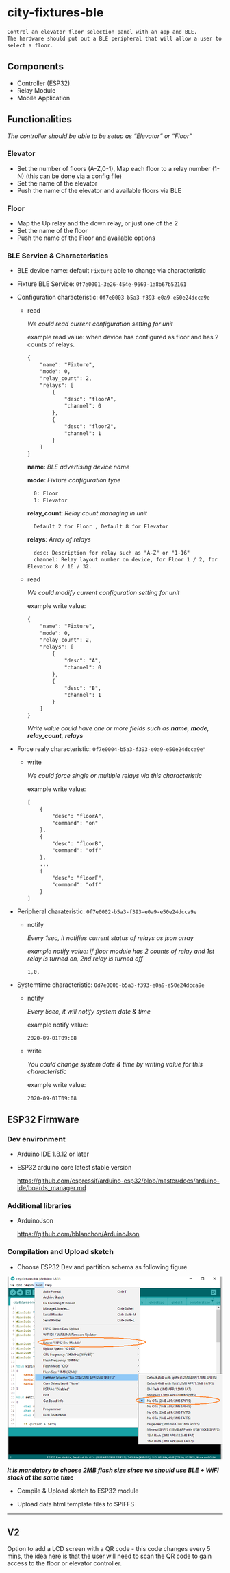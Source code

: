 # city-fixtures-ble

    Control an elevator floor selection panel with an app and BLE.
    The hardware should put out a BLE peripheral that will allow a user to select a floor.

## Components

- Controller (ESP32)
- Relay Module
- Mobile Application

## Functionalities

_The controller should be able to be setup as “Elevator” or “Floor”_

### Elevator

- Set the number of floors (A-Z,0-1), Map each floor to a relay number (1-N) (this can be done via a config file)
- Set the name of the elevator
- Push the name of the elevator and available floors via BLE

### Floor

- Map the Up relay and the down relay, or just one of the 2
- Set the name of the floor
- Push the name of the Floor and available options

### BLE Service & Characteristics

- BLE device name: default `Fixture` able to change via characteristic

- Fixture BLE Service: ```0f7e0001-3e26-454e-9669-1a8b67b52161```

- Configuration characteristic: `0f7e0003-b5a3-f393-e0a9-e50e24dcca9e`

    - read

        *We could read current configuration setting for unit*

        example read value: when device has configured as floor and has 2 counts of relays.

        ```
        {
            "name": "Fixture",
            "mode": 0,
            "relay_count": 2,
            "relays": [
                {
                    "desc": "floorA",
                    "channel": 0
                },
                {
                    "desc": "floorZ",
                    "channel": 1
                }
            ]
        }        
        ```        

        **name**: *BLE advertising device name* 

        **mode**: *Fixture configuration type*

            0: Floor  
            1: Elevator  

        **relay_count**: *Relay count managing in unit*

            Default 2 for Floor , Default 8 for Elevator  

        **relays**: *Array of relays*

            desc: Description for relay such as "A-Z" or "1-16"
            channel: Relay layout number on device, for Floor 1 / 2, for Elevator 8 / 16 / 32.   

    - read

        *We could modify current configuration setting for unit*

        example write value: 
        ```
        {
            "name": "Fixture",
            "mode": 0,
            "relay_count": 2,
            "relays": [
                {
                    "desc": "A",
                    "channel": 0
                },
                {
                    "desc": "B",
                    "channel": 1
                }
            ]
        }        
        ```        
        _Write value could have one or more fields such as **name**, **mode**, **relay_count**, **relays**_

- Force realy characteristic: `0f7e0004-b5a3-f393-e0a9-e50e24dcca9e"`

    - write

        *We could force single or multiple relays via this characteristic*

        example write value:
        ```
        [
            {
                "desc": "floorA",
                "command": "on"
            },
            {
                "desc": "floorB",
                "command": "off"
            },
            ... 
            {
                "desc": "floorF",
                "command": "off"
            }
        ]
        ```


- Peripheral charateristic: `0f7e0002-b5a3-f393-e0a9-e50e24dcca9e`
    
    - notify
        
        *Every 1sec, it notifies current status of relays as json array*

        *example notify value: if floor module has 2 counts of relay and 1st relay is turned on, 2nd relay is turned off*
        ```
        1,0, 
        ```

- Systemtime characteristic: `0d7e0006-b5a3-f393-e0a9-e50e24dcca9e`
    - notify
        
        *Every 5sec, it will notify system date & time*

        example notify value:
        ```
        2020-09-01T09:08
        ```

    - write

        *You could change system date & time by writing value for this characteristic*

        example write value:
        ```
        2020-09-01T09:08
        ```

## ESP32 Firmware

### Dev environment
- Arduino IDE 1.8.12 or later 
- ESP32 arduino core latest stable version 

    https://github.com/espressif/arduino-esp32/blob/master/docs/arduino-ide/boards_manager.md

### Additional libraries
- ArduinoJson
    
    https://github.com/bblanchon/ArduinoJson

### Compilation and Upload sketch
- Choose ESP32 Dev and partition schema as following figure

![Choose Board](images/partition_schema.png)

_**It is mandatory to choose 2MB flash size since we should use BLE + WiFi stack at the same time**_

- Compile & Upload sketch to ESP32 module 

- Upload data html template files to SPIFFS

**********

## V2

Option to add a LCD screen with a QR code - this code changes every 5 mins, the idea here is that the user will need to scan the QR code to gain access to the floor or elevator controller.
